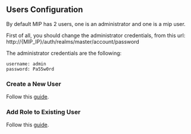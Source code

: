 ## Users Configuration

By default MIP has 2 users, one is an administrator and one is a mip user.

First of all, you should change the administrator credentials, from this url: http://{MIP_IP}/auth/realms/master/account/password

The administrator credentials are the following:
```
username: admin
password: Pa55w0rd
```

### Create a New User

Follow this <a href="./CreateLocalUser.md">guide</a>.

### Add Role to Existing User

Follow this <a href="./AddRoleToUser.md">guide</a>.
